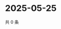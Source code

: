 # 2025-05-25

共 0 条

<!-- BEGIN ZHIHUVIDEO -->
<!-- 最后更新时间 Sun May 25 2025 09:00:17 GMT+0800 (China Standard Time) -->

<!-- END ZHIHUVIDEO -->
